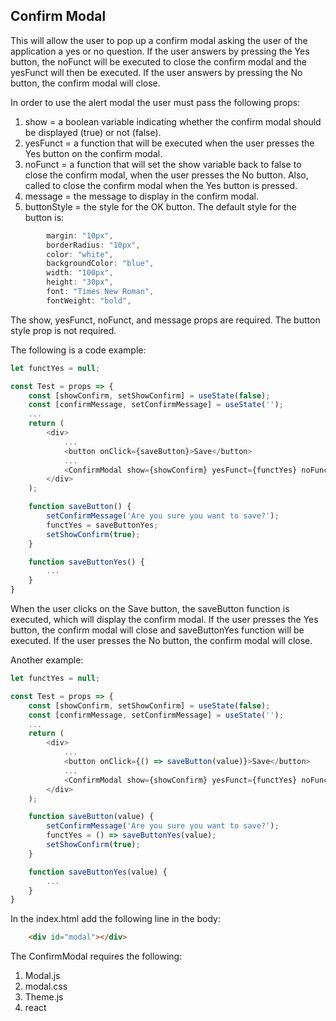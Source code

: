 ## Confirm Modal

This will allow the user to pop up a confirm modal asking the user of the application a yes or no question.  If the user answers by pressing the Yes button, the noFunct will be executed to close the confirm modal and the yesFunct will then be executed.  If the user answers by pressing the No button, the confirm modal will close.

In order to use the alert modal the user must pass the following props:

1.  show = a boolean variable indicating whether the confirm modal should be displayed (true) or not (false).
2.  yesFunct = a function that will be executed when the user presses the Yes button on the confirm modal.
3.  noFunct = a function that will set the show variable back to false to close the confirm modal, when the user presses the No button.  Also, called to close the confirm modal when the Yes button is pressed.  
4.  message = the message to display in the confirm modal.
5.  buttonStyle = the style for the OK button.  The default style for the button is:
```javascript
        margin: "10px",
        borderRadius: "10px",
        color: "white",
        backgroundColor: "blue",
        width: "100px",
        height: "30px",
        font: "Times New Roman",
        fontWeight: "bold",
```

The show, yesFunct, noFunct, and message props are required.  The button style prop is not required.

The following is a code example:

```javascript
let functYes = null;

const Test = props => {
    const [showConfirm, setShowConfirm] = useState(false);
    const [confirmMessage, setConfirmMessage] = useState('');
    ...
    return (
        <div>
            ...
            <button onClick={saveButton}>Save</button>
            ...
            <ConfirmModal show={showConfirm} yesFunct={functYes} noFunct={setShowConfirm} message={confirmMessage} />
        </div>
    );

    function saveButton() {
        setConfirmMessage('Are you sure you want to save?');
        functYes = saveButtonYes;
        setShowConfirm(true);
    }

    function saveButtonYes() {
        ...
    }
}
```

When the user clicks on the Save button, the saveButton function is executed, which will display the confirm modal.  If the user presses the Yes button, the confirm modal will close and saveButtonYes function will be executed.  If the user presses the No button, the confirm modal will close.

Another example:

```javascript
let functYes = null;

const Test = props => {
    const [showConfirm, setShowConfirm] = useState(false);
    const [confirmMessage, setConfirmMessage] = useState('');
    ...
    return (
        <div>
            ...
            <button onClick={() => saveButton(value)}>Save</button>
            ...
            <ConfirmModal show={showConfirm} yesFunct={functYes} noFunct={setShowConfirm} message={confirmMessage} />
        </div>
    );

    function saveButton(value) {
        setConfirmMessage('Are you sure you want to save?');
        functYes = () => saveButtonYes(value);
        setShowConfirm(true);
    }

    function saveButtonYes(value) {
        ...
    }
}
```

In the index.html add the following line in the body:
```html
    <div id="modal"></div>
```


The ConfirmModal requires the following:

1.  Modal.js
2.  modal.css
3.  Theme.js
4.  react
